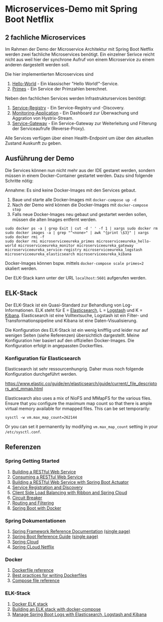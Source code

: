 # Microservices-Demo mit Spring Boot Netflix

## 2 fachliche Microservices

Im Rahmen der Demo der Microservice Architektur mit Spring Boot Netflix werden
zwei fachliche Microservices benötigt. Ein einzelner Serivce reicht nicht aus
weil hier der synchrone Aufruf von einem Microservice zu einem anderen 
dargestellt werden soll.

Die hier implementierten Microservices sind

1. [Hello-World](./hello-world) - Ein klassischer "Hello World!"-Service.
2. [Primes](./primes) - Ein Service der Primzahlen berechnet.

Neben den fachlichen Services werden Infrastrukturservices benötigt: 

1. [Service-Registry](./service-registry) - Ein Service-Registry und -Discovery.
2. [Monitoring-Application](./monitor) - Ein Dashboard zur Überwachung und 
   Aggration von Hystrix-Stream.
3. [Service-Gateway](./gateway) - Ein Service-Gateway zur Weiterleitung und 
   Filterung der Serviceaufrufe (Reverse-Proxy).

Alle Services verfügen über einen Health-Endpoint um über den aktuellen Zustand 
Auskunft zu geben.

## Ausführung der Demo

Die Services können nun nicht mehr aus der IDE gestaret werden, sondern müssen
in einem Docker-Container gestartet werden. Dazu sind folgende Schritte nötig:

Annahme: Es sind keine Docker-Images mit den Services gebaut.

1. Baue und starte alle Docker-Images mit `docker-compose up -d`
2. Nach der Demo wird können die Docker-Images mit `docker-compose stop`
3. Falls neue Docker-Images neu gebaut und gestartet werden sollen, müssen
   die alten Images entfernt werden.

````
sudo docker ps -a | grep Exit | cut -d ' ' -f 1 | xargs sudo docker rm
sudo docker images -a | grep "^<none>" | awk "{print \$3}" | xargs sudo docker rmi -f
sudo docker rmi microserviceeureka_primes microserviceeureka_hello-world microserviceeureka_monitor microserviceeureka_gateway microserviceeureka_service-registry microserviceeureka_logstash microserviceeureka_elasticsearch microserviceeureka_kibana
````

Docker-Images können bspw. mittels `docker-compose scale primes=2` skaliert 
werden.

Der ELK-Stack kann unter der URL `localhost:5601` aufgerufen werden.

## ELK-Stack

Der ELK-Stack ist ein Quasi-Standard zur Behandlung von Log-Informationen. ELK
steht für E = [Elasticsearch](https://www.elastic.co/de/products/elasticsearch),
L = [Logstash](https://www.elastic.co/products/logstash) und K = 
[Kibana](https://www.elastic.co/de/products/kibana). Elasticsearch ist eine 
Volltextsuche, Logstash ist ein Filter- und Transformationspipeline und Kibana
ist eine Daten-Visualisierung.

Die Konfiguration des ELK-Stack ist ein wenig knifflig und leider nur auf 
wenigen Seiten (siehe Referenzen) übersichtlich dargestellt. Meine 
Konfiguration hier basiert auf den offiziellen Docker-Images. Die Konfiguration
erfolgt in angepassten Dockerfiles.

### Konfiguration für Elasticsearch

Elasticsearch ist sehr ressourcenhungrig. Daher muss noch folgende 
Konfiguration durchgeführt werden.

https://www.elastic.co/guide/en/elasticsearch/guide/current/_file_descriptors_and_mmap.html

Elasticsearch also uses a mix of NioFS and MMapFS for the various files. Ensure 
that you configure the maximum map count so that there is ample virtual memory 
available for mmapped files. This can be set temporarily:

````
sysctl -w vm.max_map_count=262144
````

Or you can set it permanently by modifying `vm.max_map_count` setting in your 
`/etc/sysctl.conf`.



## Referenzen

### Spring Getting Started
1. [Building a RESTful Web Service](https://spring.io/guides/gs/rest-service/)
2. [Consuming a RESTful Web Service](https://spring.io/guides/gs/consuming-rest/)
3. [Building a RESTful Web Service with Spring Boot Actuator](https://spring.io/guides/gs/actuator-service/)
4. [Service Registration and Discovery](https://spring.io/guides/gs/service-registration-and-discovery/)
5. [Client Side Load Balancing with Ribbon and Spring Cloud](https://spring.io/guides/gs/client-side-load-balancing/)
6. [Circuit Breaker](https://spring.io/guides/gs/circuit-breaker/)
7. [Routing and Filtering](https://spring.io/guides/gs/routing-and-filtering/)
8. [Spring Boot with Docker](https://spring.io/guides/gs/spring-boot-docker/)

### Spring Dokumentationen
1. [Spring Framework Reference Documentation](http://docs.spring.io/spring/docs/current/spring-framework-reference/html/) [(single page)](https://docs.spring.io/spring/docs/current/spring-framework-reference/htmlsingle/)
2. [Spring Boot Reference Guide](https://docs.spring.io/spring-boot/docs/current/reference/html/) [(single page)](https://docs.spring.io/spring-boot/docs/current-SNAPSHOT/reference/htmlsingle/)
3. [Spring Cloud](http://projects.spring.io/spring-cloud/spring-cloud.html)
4. [Spring CLoud Netflix](http://cloud.spring.io/spring-cloud-netflix/spring-cloud-netflix.html)

### Docker
1. [Dockerfile reference](https://docs.docker.com/engine/reference/builder/)
2. [Best practices for writing Dockerfiles](https://docs.docker.com/engine/userguide/eng-image/dockerfile_best-practices/)
3. [Compose file reference](https://docs.docker.com/compose/compose-file/)

### ELK-Stack
1. [Docker ELK stack](https://github.com/deviantony/docker-elk)
2. [Building an ELK stack with docker-compose](http://blog.kopis.de/2016/01/26/building-an-elk-stack-with-docker-compose/)
3. [Manage Spring Boot Logs with Elasticsearch, Logstash and Kibana](http://knes1.github.io/blog/2015/2015-08-16-manage-spring-boot-logs-with-elasticsearch-kibana-and-logstash.html)
